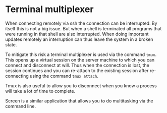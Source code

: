 # Terminal multiplexer
When connecting remotely via ssh the connection can be interrupted. By itself this is not a big issue. But when a shell is terminated all programs that were running in that shell are also interrupted. When doing important updates remotely an interruption can thus leave the system in a broken state.

To mitigate this risk a terminal multiplexer is used via the command `tmux`. This opens up a virtual session on the server machine to which you can connect and disconnect at will. Thus when the connection is lost, the session continues and you can re-attach to the existing session after re-connecting using the command `tmux attach`.

Tmux is also useful to allow you to disconnect when you know a process will take a lot of time to complete.

Screen is a similar application that allows you to do multitasking via the command line.